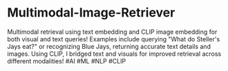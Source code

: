 # Multimodal-Image-Retriever
Multimodal retrieval using text embedding and CLIP image embedding for both visual and text queries! Examples include querying "What do Steller's Jays eat?" or recognizing Blue Jays, returning accurate text details and images. Using CLIP, I bridged text and visuals for improved retrieval across different modalities! #AI #ML #NLP #CLIP
